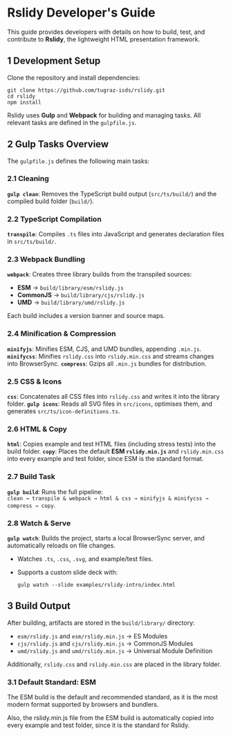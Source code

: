 # Rslidy Developer's Guide

This guide provides developers with details on how to build, test, and contribute to **Rslidy**, the lightweight HTML presentation framework.

## 1 Development Setup

Clone the repository and install dependencies:

```
git clone https://github.com/tugraz-isds/rslidy.git
cd rslidy
npm install
```

Rslidy uses **Gulp** and **Webpack** for building and managing tasks. All relevant tasks are defined in the `gulpfile.js`.

## 2 Gulp Tasks Overview

The `gulpfile.js` defines the following main tasks:

### 2.1 Cleaning

**`gulp clean`**: Removes the TypeScript build output (`src/ts/build/`) and the compiled build folder (`build/`).

### 2.2 TypeScript Compilation

**`transpile`**: Compiles `.ts` files into JavaScript and generates declaration files in `src/ts/build/`.

### 2.3 Webpack Bundling

**`webpack`**: Creates three library builds from the transpiled sources:
  - **ESM** → `build/library/esm/rslidy.js`
  - **CommonJS** → `build/library/cjs/rslidy.js`
  - **UMD** → `build/library/umd/rslidy.js`

Each build includes a version banner and source maps.

### 2.4 Minification & Compression

**`minifyjs`**: Minifies ESM, CJS, and UMD bundles, appending `.min.js`.
**`minifycss`**: Minifies `rslidy.css` into `rslidy.min.css` and streams changes into BrowserSync.
**`compress`**: Gzips all `.min.js` bundles for distribution.

### 2.5 CSS & Icons

**`css`**: Concatenates all CSS files into `rslidy.css` and writes it into the library folder.
**`gulp icons`**: Reads all SVG files in `src/icons`, optimises them, and generates `src/ts/icon-definitions.ts`.

### 2.6 HTML & Copy

**`html`**: Copies example and test HTML files (including stress tests) into the build folder.
**`copy`**: Places the default **ESM `rslidy.min.js`** and `rslidy.min.css` into every example and test folder, since ESM is the standard format.

### 2.7 Build Task

**`gulp build`**: Runs the full pipeline:  
  `clean → transpile & webpack → html & css → minifyjs & minifycss → compress → copy`.

### 2.8 Watch & Serve

**`gulp watch`**: Builds the project, starts a local BrowserSync server, and automatically reloads on file changes.
  - Watches `.ts`, `.css`, `.svg`, and example/test files.
  - Supports a custom slide deck with:

    ```
    gulp watch --slide examples/rslidy-intro/index.html
    ```

## 3 Build Output

After building, artifacts are stored in the `build/library/` directory:

- `esm/rslidy.js` and `esm/rslidy.min.js` → ES Modules
- `cjs/rslidy.js` and `cjs/rslidy.min.js` → CommonJS Modules
- `umd/rslidy.js` and `umd/rslidy.min.js` → Universal Module Definition

Additionally, `rslidy.css` and `rslidy.min.css` are placed in the library folder.

### 3.1 Default Standard: ESM

The ESM build is the default and recommended standard, as it is the 
most modern format supported by browsers and bundlers.

Also, the rslidy.min.js file from the ESM build is 
automatically copied into every example and test folder, since 
it is the standard for Rslidy.



